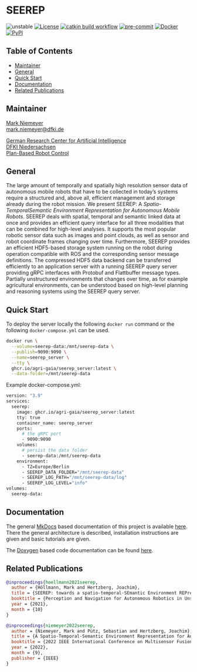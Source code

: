 # SEEREP

![unstable](https://img.shields.io/badge/stability-unstable-orange)
[![License](https://img.shields.io/badge/license-BSD_3-brightgreen)](./LICENSE)
[![catkin build workflow](https://github.com/agri-gaia/seerep/actions/workflows/main.yml/badge.svg)](https://github.com/agri-gaia/seerep/actions)
[![pre-commit](https://img.shields.io/badge/pre--commit-enabled-brightgreen?logo=pre-commit&logoColor=white)](./.pre-commit-config.yaml)
[![Docker](https://img.shields.io/badge/Docker-enabled-blue?logo=docker)](./docker)
[![PyPI](https://img.shields.io/pypi/v/seerep-grpc?label=pypi%20seerep-gRPC)](https://pypi.org/project/seerep-grpc/)
 <!-- ![Architecture](https://img.shields.io/badge/Architecture-x86-blue) -->

## Table of Contents

- [Maintainer](#maintainer)
- [General](#general)
- [Quick Start](#quick-start)
- [Documentation](#documentation)
- [Related Publications](#related-publications)

<!-- - [Related Publications](#related-publications) -->

## Maintainer

[Mark Niemeyer](https://github.com/mhoellmann) <br>
[mark.niemeyer@dfki.de](mailto:mark.niemeyer@dfki.de)

[German Research Center for Artificial Intelligence](https://www.dfki.de/en/web) <br>
[DFKI Niedersachsen](https://www.dfki.de/en/web/about-us/locations-contact/osnabrueck-oldenburg) <br>
[Plan-Based Robot Control](https://www.dfki.de/en/web/research/research-departments/plan-based-robot-control) <br>

## General

The large amount of temporally and spatially high resolution sensor data of autonomous mobile robots that have to be
collected in today’s systems require a structured and, above all, efficient management and storage already during the
robot mission. We present SEEREP: A _Spatio-TemporalSemantic Environment Representation for Autonomous Mobile Robots_.
SEEREP deals with spatial, temporal and semantic linked data at once and provides an efficient query interface for all
three modalities that can be combined for high-level analyses. It supports the most popular robotic sensor data such as
images and point clouds, as well as sensor and robot coordinate frames changing over time. Furthermore, SEEREP provides
an efficient HDF5-based storage system running on the robot during operation compatible with ROS and the corresponding
sensor message definitions. The compressed HDF5 data backend can be transferred efficiently to an application server
with a running SEEREP query server providing gRPC interfaces with Protobuf and Flattbuffer message types. Partially
unstructured environments that changes over time, as for example agricultural environments, can be understood based on
high-level planning and reasoning systems using the SEEREP query server.

## Quick Start

To deploy the server locally the following `docker run` command or the following `docker-compose.yml` can be used.

```bash
docker run \
  --volume=seerep-data:/mnt/seerep-data \
  --publish=9090:9090 \
  --name=seerep_server \
  --tty \
  ghcr.io/agri-gaia/seerep_server:latest \
  --data-folder=/mnt/seerep-data
```

Example docker-compose.yml:

```bash
version: "3.9"
services:
  seerep:
    image: ghcr.io/agri-gaia/seerep_server:latest
    tty: true
    container_name: seerep_server
    ports:
      # the gRPC port
      - 9090:9090
    volumes:
      # persist the data folder
      - seerep-data:/mnt/seerep-data
    environment:
      - TZ=Europe/Berlin
      - SEEREP_DATA_FOLDER="/mnt/seerep-data"
      - SEEREP_LOG_PATH="/mnt/seerep-data/log"
      - SEEREP_LOG_LEVEL="info"
volumes:
  seerep-data:
```

## Documentation

The general [MkDocs](https://www.mkdocs.org/) based documentation of this project is available
[here](https://agri-gaia.github.io/seerep/mkdocs/home/). There the general architecture is described, installation
instructions are given and basic tutorials are given.

The [Doxygen](https://doxygen.nl/) based code documentation can be found [here](https://agri-gaia.github.io/seerep/doxygen).

## Related Publications

```bibtex
@inproceedings{hoellmann2021seerep,
  author = {Höllmann, Mark and Hertzberg, Joachim},
  title = {SEEREP: towards a spatio-temporal-SEmantic Environment REPresentation for robots in an agricultural context},
  booktitle = {Perception and Navigation for Autonomous Robotics in Unstructured and Dynamic Environments Workshop on 2021 IEEE/RSJ International Conference on Intelligent Robots and Systems},
  year = {2021},
  month = {10}
}

@inproceedings{niemeyer2022seerep,
  author = {Niemeyer, Mark and Pütz, Sebastian and Hertzberg, Joachim},
  title = {A Spatio-Temporal-Semantic Environment Representation for Autonomous Mobile Robots equipped with various Sensor Systems},
  booktitle = {2022 IEEE International Conference on Multisensor Fusion and Integration for Intelligent Systems},
  year = {2022},
  month = {9},
  publisher = {IEEE}
}
```
